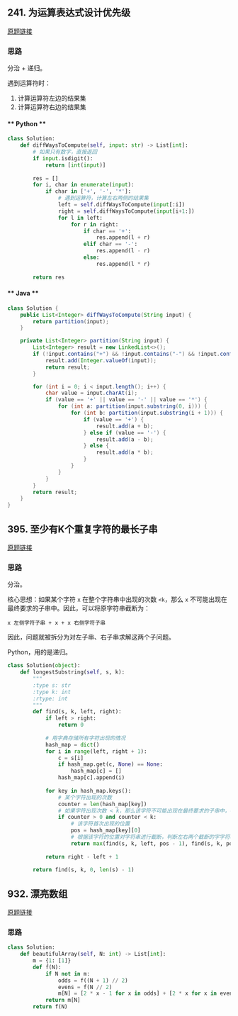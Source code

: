 ## 241. 为运算表达式设计优先级

[原题链接](https://leetcode-cn.com/problems/different-ways-to-add-parentheses/)

### 思路

分治 + 递归。

遇到运算符时：

1. 计算运算符左边的结果集
2. 计算运算符右边的结果集

<!-- tabs:start -->

#### ** Python **

```python
class Solution:
    def diffWaysToCompute(self, input: str) -> List[int]:
        # 如果只有数字，直接返回
        if input.isdigit():
            return [int(input)]
        
        res = []
        for i, char in enumerate(input):
            if char in ['+', '-', '*']:
                # 遇到运算符，计算左右两侧的结果集
                left = self.diffWaysToCompute(input[:i])
                right = self.diffWaysToCompute(input[i+1:])
                for l in left:
                    for r in right:
                        if char == '+':
                            res.append(l + r)
                        elif char == '-':
                            res.append(l - r)
                        else:
                            res.append(l * r)
                            
        return res
```

#### ** Java **

```java
class Solution {
    public List<Integer> diffWaysToCompute(String input) {
        return partition(input);
    }

    private List<Integer> partition(String input) {
        List<Integer> result = new LinkedList<>();
        if (!input.contains("+") && !input.contains("-") && !input.contains("*")) {
            result.add(Integer.valueOf(input));
            return result;
        }

        for (int i = 0; i < input.length(); i++) {
            char value = input.charAt(i);
            if (value == '+' || value == '-' || value == '*') {
                for (int a: partition(input.substring(0, i))) {
                    for (int b: partition(input.substring(i + 1))) {
                        if (value == '+') {
                            result.add(a + b);
                        } else if (value == '-') {
                            result.add(a - b);
                        } else {
                            result.add(a * b);
                        }
                    }
                }
            }
        }
        return result;
    }
}
```

<!-- tabs:end -->

## 395. 至少有K个重复字符的最长子串

[原题链接](https://leetcode-cn.com/problems/longest-substring-with-at-least-k-repeating-characters/)

### 思路

分治。

核心思想：如果某个字符 `x` 在整个字符串中出现的次数 `<k`，那么 `x` 不可能出现在最终要求的子串中。因此，可以将原字符串截断为：

```
x 左侧字符子串 + x + x 右侧字符子串
```

因此，问题就被拆分为对左子串、右子串求解这两个子问题。

Python，用的是递归。

```python
class Solution(object):
    def longestSubstring(self, s, k):
        """
        :type s: str
        :type k: int
        :rtype: int
        """
        def find(s, k, left, right):
            if left > right:
                return 0
            
            # 用字典存储所有字符出现的情况
            hash_map = dict()
            for i in range(left, right + 1):
                c = s[i]
                if hash_map.get(c, None) == None:
                    hash_map[c] = []
                hash_map[c].append(i)
                
            for key in hash_map.keys():
                # 某个字符出现的次数
                counter = len(hash_map[key])
                # 如果字符出现次数 < k，那么该字符不可能出现在最终要求的子串中，在该字符的位置对原字符串进行截断
                if counter > 0 and counter < k:
                    # 该字符首次出现的位置
                    pos = hash_map[key][0]
                    # 根据该字符的位置对字符串进行截断，判断左右两个截断的字字符哪个更长
                    return max(find(s, k, left, pos - 1), find(s, k, pos + 1, right))
            
            return right - left + 1
        
        return find(s, k, 0, len(s) - 1)
```

## 932. 漂亮数组

[原题链接](https://leetcode-cn.com/problems/beautiful-array/)

### 思路

```python
class Solution:
    def beautifulArray(self, N: int) -> List[int]:
        m = {1: [1]}
        def f(N):
            if N not in m:
                odds = f((N + 1) // 2)
                evens = f(N // 2)
                m[N] = [2 * x - 1 for x in odds] + [2 * x for x in evens]
            return m[N]
        return f(N)
```